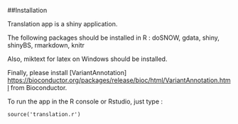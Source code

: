 ##Installation 

Translation app is a shiny application.

The following packages should be installed in R :
doSNOW, gdata, shiny, shinyBS, rmarkdown, knitr

Also, miktext for latex on Windows should be installed.

Finally, please install [VariantAnnotation] https://bioconductor.org/packages/release/bioc/html/VariantAnnotation.html from Bioconductor.

To run the app in the R console or Rstudio, just type :
```
source('translation.r')
```
